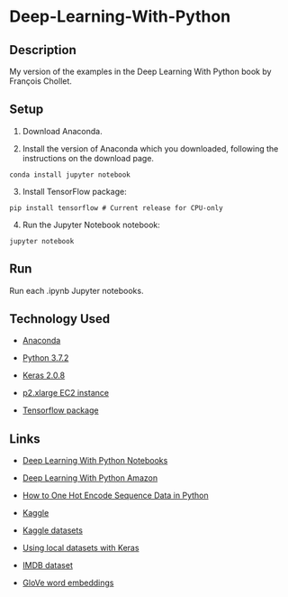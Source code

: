 
# Deep-Learning-With-Python

## Description

My version of the examples in the Deep Learning With Python book by François Chollet.

## Setup

1. Download Anaconda.

2. Install the version of Anaconda which you downloaded, following the instructions on the download page.
```
conda install jupyter notebook
```

3. Install TensorFlow package:
```
pip install tensorflow # Current release for CPU-only
```

4. Run the Jupyter Notebook notebook:
```
jupyter notebook
```

## Run

Run each .ipynb Jupyter notebooks.

## Technology Used

- [Anaconda](https://www.anaconda.com/)

- [Python 3.7.2](https://www.python.org/)

- [Keras 2.0.8](https://keras.io/)

- [p2.xlarge EC2 instance](https://aws.amazon.com/fr/ec2/instance-types/p2/)

- [Tensorflow package](https://www.tensorflow.org/install/#overview)

## Links

- [Deep Learning With Python Notebooks](https://github.com/fchollet/deep-learning-with-python-notebooks)

- [Deep Learning With Python Amazon](https://www.amazon.ca/dp/1617294438/ref=cm_sw_r_cp_apa_i_SfdjCb4CFBTJX)

- [How to One Hot Encode Sequence Data in Python](https://machinelearningmastery.com/how-to-one-hot-encode-sequence-data-in-python/)

- [Kaggle](https://www.kaggle.com/)

- [Kaggle datasets](https://www.kaggle.com/datasets)

- [Using local datasets with Keras](https://www.kaggle.com/fchollet/simple-deep-mlp-with-keras)

- [IMDB dataset](http://ai.stanford.edu/~amaas/data/sentiment/)

- [GloVe word embeddings](https://nlp.stanford.edu/projects/glove/)
